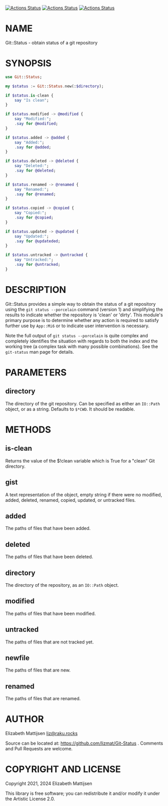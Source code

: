 [![Actions Status](https://github.com/lizmat/Git-Status/workflows/linux/badge.svg)](https://github.com/lizmat/Git-Status/actions) [![Actions Status](https://github.com/lizmat/Git-Status/workflows/macos/badge.svg)](https://github.com/lizmat/Git-Status/actions) [![Actions Status](https://github.com/lizmat/Git-Status/workflows/windows/badge.svg)](https://github.com/lizmat/Git-Status/actions)

NAME
====

Git::Status - obtain status of a git repository

SYNOPSIS
========

```raku
use Git::Status;

my $status := Git::Status.new(:$directory);

if $status.is-clean {
    say "Is clean";
}

if $status.modified -> @modified {
    say "Modified:";
    .say for @modified;
}

if $status.added -> @added {
    say "Added:";
    .say for @added;
}

if $status.deleted -> @deleted {
    say "Deleted:";
    .say for @deleted;
}

if $status.renamed -> @renamed {
    say "Renamed:";
    .say for @renamed;
}

if $status.copied -> @copied {
    say "Copied:";
    .say for @copied;
}

if $status.updated -> @updated {
    say "Updated:";
    .say for @updateded;
}

if $status.untracked -> @untracked {
    say "Untracked:";
    .say for @untracked;
}
```

DESCRIPTION
===========

Git::Status provides a simple way to obtain the status of a git repository using the `git status --porcelain` command (version 1) and simplifying the results to indicate whether the repository is 'clean' or 'dirty'. This module's primary purpose is to determine whether any action is required to satisfy further use by `App::Mi6` or to indicate user intervention is necessary.

Note the full output of `git status --porcelain` is quite complex and completely identifies the situation with regards to both the index and the working tree (a complex task with many possible combinations). See the `git-status` man page for details.

PARAMETERS
==========

directory
---------

The directory of the git repository. Can be specified as either an `IO::Path` object, or as a string. Defaults to `$*CWD`. It should be readable.

METHODS
=======

is-clean
--------

Returns the value of the $!clean variable which is True for a "clean" Git directory.

gist
----

A text representation of the object, empty string if there were no modified, added, deleted, renamed, copied, updated, or untracked files.

added
-----

The paths of files that have been added.

deleted
-------

The paths of files that have been deleted.

directory
---------

The directory of the repository, as an `IO::Path` object.

modified
--------

The paths of files that have been modified.

untracked
---------

The paths of files that are not tracked yet.

newfile
-------

The paths of files that are new.

renamed
-------

The paths of files that are renamed.

AUTHOR
======

Elizabeth Mattijsen <liz@raku.rocks>

Source can be located at: https://github.com/lizmat/Git-Status . Comments and Pull Requests are welcome.

COPYRIGHT AND LICENSE
=====================

Copyright 2021, 2024 Elizabeth Mattijsen

This library is free software; you can redistribute it and/or modify it under the Artistic License 2.0.

